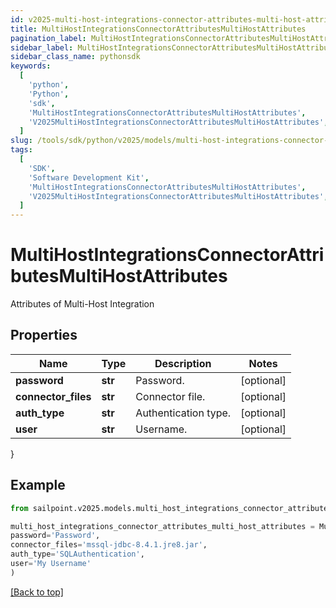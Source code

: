 ```yaml
---
id: v2025-multi-host-integrations-connector-attributes-multi-host-attributes
title: MultiHostIntegrationsConnectorAttributesMultiHostAttributes
pagination_label: MultiHostIntegrationsConnectorAttributesMultiHostAttributes
sidebar_label: MultiHostIntegrationsConnectorAttributesMultiHostAttributes
sidebar_class_name: pythonsdk
keywords:
  [
    'python',
    'Python',
    'sdk',
    'MultiHostIntegrationsConnectorAttributesMultiHostAttributes',
    'V2025MultiHostIntegrationsConnectorAttributesMultiHostAttributes',
  ]
slug: /tools/sdk/python/v2025/models/multi-host-integrations-connector-attributes-multi-host-attributes
tags:
  [
    'SDK',
    'Software Development Kit',
    'MultiHostIntegrationsConnectorAttributesMultiHostAttributes',
    'V2025MultiHostIntegrationsConnectorAttributesMultiHostAttributes',
  ]
---
```


# MultiHostIntegrationsConnectorAttributesMultiHostAttributes

Attributes of Multi-Host Integration

## Properties

| Name                | Type    | Description          | Notes      |
| ------------------- | ------- | -------------------- | ---------- |
| **password**        | **str** | Password.            | [optional] |
| **connector_files** | **str** | Connector file.      | [optional] |
| **auth_type**       | **str** | Authentication type. | [optional] |
| **user**            | **str** | Username.            | [optional] |

}

## Example

```python
from sailpoint.v2025.models.multi_host_integrations_connector_attributes_multi_host_attributes import MultiHostIntegrationsConnectorAttributesMultiHostAttributes

multi_host_integrations_connector_attributes_multi_host_attributes = MultiHostIntegrationsConnectorAttributesMultiHostAttributes(
password='Password',
connector_files='mssql-jdbc-8.4.1.jre8.jar',
auth_type='SQLAuthentication',
user='My Username'
)

```

[[Back to top]](#)
